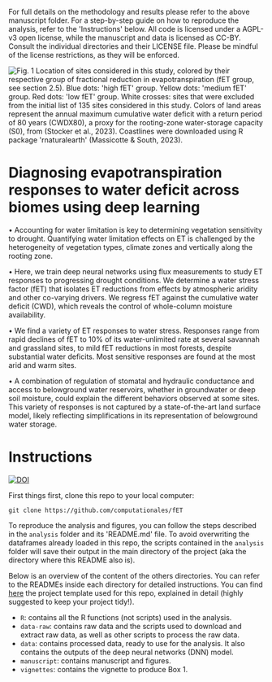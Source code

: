 For full details on the methodology and results please refer to the above manuscript folder. For a step-by-step guide on how to reproduce the analysis, refer to the 'Instructions' below. All code is licensed under a AGPL-v3 open license, while the manuscript and data is licensed as CC-BY. Consult the individual directories and their LICENSE file. Please be mindful of the license restrictions, as they will be enforced.

![Fig. 1 Location of sites considered in this study, colored by their respective group of fractional reduction in evapotranspiration (fET group, see section 2.5). Blue dots: 'high fET' group. Yellow dots: 'medium fET' group. Red dots: 'low fET' group. White crosses: sites that were excluded from the initial list of 135 sites considered in this study. Colors of land areas represent the annual maximum cumulative water deficit with a return period of 80 years (CWDX80), a proxy for the rooting-zone water-storage capacity (S0), from (Stocker et al., 2023). Coastlines were downloaded using R package 'rnaturalearth' (Massicotte & South, 2023).](manuscript/Figures/Fig1_map/beautiful_map.png)

# Diagnosing evapotranspiration responses to water deficit across biomes using deep learning
•	Accounting for water limitation is key to determining vegetation sensitivity to drought. Quantifying water limitation effects on ET is challenged by the heterogeneity of vegetation types, climate zones and vertically along the rooting zone. 

•	Here, we train deep neural networks using flux measurements to study ET responses to progressing drought conditions. We determine a water stress factor (fET) that isolates ET reductions from effects by atmospheric aridity and other co-varying drivers. We regress fET against the cumulative water deficit (CWD), which reveals the control of whole-column moisture availability. 

•	We find a variety of ET responses to water stress. Responses range from rapid declines of fET to 10% of its water-unlimited rate at several savannah and grassland sites, to mild fET reductions in most forests, despite substantial water deficits. Most sensitive responses are found at the most arid and warm sites.

•	A combination of regulation of stomatal and hydraulic conductance and access to belowground water reservoirs, whether in groundwater or deep soil moisture, could explain the different behaviors observed at some sites. This variety of responses is not captured by a state-of-the-art land surface model, likely reflecting simplifications in its representation of belowground water storage. 

# Instructions
[![DOI](https://zenodo.org/badge/491055054.svg)](https://zenodo.org/badge/latestdoi/491055054)

First things first, clone this repo to your local computer:

```
git clone https://github.com/computationales/fET
```

To reproduce the analysis and figures, you can follow the steps described in the `analysis` folder and its 'README.md' file. To avoid overwriting the dataframes already loaded in this repo, the scripts contained in the `analysis` folder will save their output in the main directory of the project (aka the directory where this README also is). 

Below is an overview of the content of the others directories. You can refer to the READMEs inside each directory for detailed instructions. You can find [here](https://github.com/computationales/R-proj-template) the project template used for this repo, explained in detail (highly suggested to keep your project tidy!). 

* `R`: contains all the R functions (not scripts) used in the analysis.
* `data-raw`: contains raw data and the scripts used to download and extract raw data, as well as other scripts to process the raw data.
* `data`: contains processed data, ready to use for the analysis. It also contains the outputs of the deep neural networks (DNN) model.
* `manuscript`: contains manuscript and figures.
* `vignettes`: contains the vignette to produce Box 1. 

